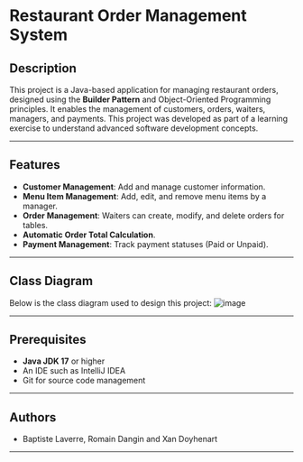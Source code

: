 # Restaurant Order Management System

## Description
This project is a Java-based application for managing restaurant orders, designed using the **Builder Pattern** and Object-Oriented Programming principles. It enables the management of customers, orders, waiters, managers, and payments. This project was developed as part of a learning exercise to understand advanced software development concepts.

---

## Features
- **Customer Management**: Add and manage customer information.
- **Menu Item Management**: Add, edit, and remove menu items by a manager.
- **Order Management**: Waiters can create, modify, and delete orders for tables.
- **Automatic Order Total Calculation**.
- **Payment Management**: Track payment statuses (Paid or Unpaid).

---

## Class Diagram
Below is the class diagram used to design this project:
![image](https://github.com/user-attachments/assets/0e999db5-3e9e-49ca-8659-4a0eafcd9325)

---

## Prerequisites
- **Java JDK 17** or higher
- An IDE such as IntelliJ IDEA
- Git for source code management

---

## Authors
- Baptiste Laverre, Romain Dangin and Xan Doyhenart

---
